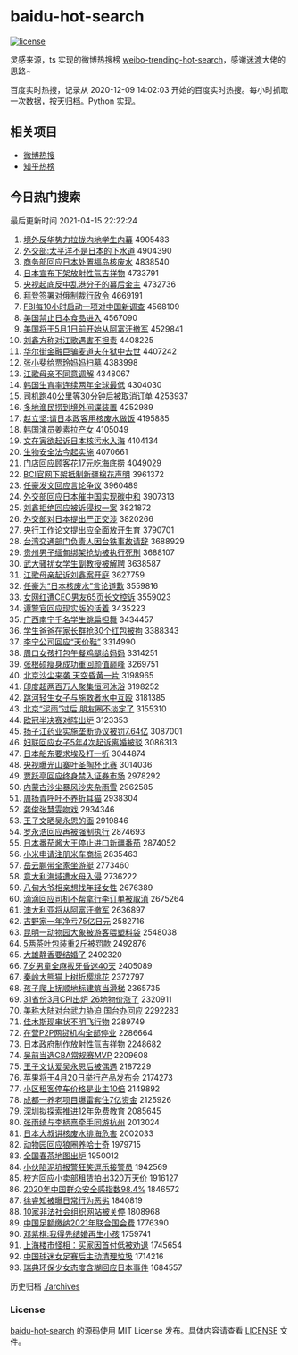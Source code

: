 # baidu-hot-search

[![license](https://img.shields.io/github/license/Arrackisarookie/baidu-hot-search)](https://github.com/Arrackisarookie/baidu-hot-search/blob/master/LICENSE)

灵感来源，ts 实现的微博热搜榜 [weibo-trending-hot-search](https://github.com/justjavac/weibo-trending-hot-search)，感谢[迷渡](https://github.com/justjavac)大佬的思路~

百度实时热搜，记录从 2020-12-09 14:02:03 开始的百度实时热搜。每小时抓取一次数据，按天[归档](./archives)。Python 实现。

## 相关项目
+ [微博热搜](https://github.com/Arrackisarookie/weibo-hot-search)
+ [知乎热榜](https://github.com/Arrackisarookie/zhihu-top-search)

## 今日热门搜索

<!-- Rank Begin -->

最后更新时间 2021-04-15 22:22:24

1. [境外反华势力拉拢内地学生内幕](http://www.baidu.com/baidu?cl=3&tn=SE_baiduhomet8_jmjb7mjw&rsv_dl=fyb_top&fr=top1000&wd=%BE%B3%CD%E2%B7%B4%BB%AA%CA%C6%C1%A6%C0%AD%C2%A3%C4%DA%B5%D8%D1%A7%C9%FA%C4%DA%C4%BB) 4905483
1. [外交部:太平洋不是日本的下水道](http://www.baidu.com/baidu?cl=3&tn=SE_baiduhomet8_jmjb7mjw&rsv_dl=fyb_top&fr=top1000&wd=%CD%E2%BD%BB%B2%BF%3A%CC%AB%C6%BD%D1%F3%B2%BB%CA%C7%C8%D5%B1%BE%B5%C4%CF%C2%CB%AE%B5%C0) 4904390
1. [商务部回应日本处置福岛核废水](http://www.baidu.com/baidu?cl=3&tn=SE_baiduhomet8_jmjb7mjw&rsv_dl=fyb_top&fr=top1000&wd=%C9%CC%CE%F1%B2%BF%BB%D8%D3%A6%C8%D5%B1%BE%B4%A6%D6%C3%B8%A3%B5%BA%BA%CB%B7%CF%CB%AE) 4838540
1. [日本宣布下架放射性氚吉祥物](http://www.baidu.com/baidu?cl=3&tn=SE_baiduhomet8_jmjb7mjw&rsv_dl=fyb_top&fr=top1000&wd=%C8%D5%B1%BE%D0%FB%B2%BC%CF%C2%BC%DC%B7%C5%C9%E4%D0%D4%EB%B0%BC%AA%CF%E9%CE%EF) 4733791
1. [央视起底反中乱港分子的幕后金主](http://www.baidu.com/baidu?cl=3&tn=SE_baiduhomet8_jmjb7mjw&rsv_dl=fyb_top&fr=top1000&wd=%D1%EB%CA%D3%C6%F0%B5%D7%B7%B4%D6%D0%C2%D2%B8%DB%B7%D6%D7%D3%B5%C4%C4%BB%BA%F3%BD%F0%D6%F7) 4732736
1. [拜登签署对俄制裁行政令](http://www.baidu.com/baidu?cl=3&tn=SE_baiduhomet8_jmjb7mjw&rsv_dl=fyb_top&fr=top1000&wd=%B0%DD%B5%C7%C7%A9%CA%F0%B6%D4%B6%ED%D6%C6%B2%C3%D0%D0%D5%FE%C1%EE) 4669191
1. [FBI每10小时启动一项对中国新调查](http://www.baidu.com/baidu?cl=3&tn=SE_baiduhomet8_jmjb7mjw&rsv_dl=fyb_top&fr=top1000&wd=FBI%C3%BF10%D0%A1%CA%B1%C6%F4%B6%AF%D2%BB%CF%EE%B6%D4%D6%D0%B9%FA%D0%C2%B5%F7%B2%E9) 4568109
1. [美国禁止日本食品进入](http://www.baidu.com/baidu?cl=3&tn=SE_baiduhomet8_jmjb7mjw&rsv_dl=fyb_top&fr=top1000&wd=%C3%C0%B9%FA%BD%FB%D6%B9%C8%D5%B1%BE%CA%B3%C6%B7%BD%F8%C8%EB) 4567090
1. [美国将于5月1日前开始从阿富汗撤军](http://www.baidu.com/baidu?cl=3&tn=SE_baiduhomet8_jmjb7mjw&rsv_dl=fyb_top&fr=top1000&wd=%C3%C0%B9%FA%BD%AB%D3%DA5%D4%C21%C8%D5%C7%B0%BF%AA%CA%BC%B4%D3%B0%A2%B8%BB%BA%B9%B3%B7%BE%FC) 4529841
1. [刘鑫方称对江歌遇害不担责](http://www.baidu.com/baidu?cl=3&tn=SE_baiduhomet8_jmjb7mjw&rsv_dl=fyb_top&fr=top1000&wd=%C1%F5%F6%CE%B7%BD%B3%C6%B6%D4%BD%AD%B8%E8%D3%F6%BA%A6%B2%BB%B5%A3%D4%F0) 4408225
1. [华尔街金融巨骗麦道夫在狱中去世](http://www.baidu.com/baidu?cl=3&tn=SE_baiduhomet8_jmjb7mjw&rsv_dl=fyb_top&fr=top1000&wd=%BB%AA%B6%FB%BD%D6%BD%F0%C8%DA%BE%DE%C6%AD%C2%F3%B5%C0%B7%F2%D4%DA%D3%FC%D6%D0%C8%A5%CA%C0) 4407242
1. [张小斐给贾玲妈妈扫墓](http://www.baidu.com/baidu?cl=3&tn=SE_baiduhomet8_jmjb7mjw&rsv_dl=fyb_top&fr=top1000&wd=%D5%C5%D0%A1%EC%B3%B8%F8%BC%D6%C1%E1%C2%E8%C2%E8%C9%A8%C4%B9) 4383998
1. [江歌母亲不同意调解](http://www.baidu.com/baidu?cl=3&tn=SE_baiduhomet8_jmjb7mjw&rsv_dl=fyb_top&fr=top1000&wd=%BD%AD%B8%E8%C4%B8%C7%D7%B2%BB%CD%AC%D2%E2%B5%F7%BD%E2) 4348067
1. [韩国生育率连续两年全球最低](http://www.baidu.com/baidu?cl=3&tn=SE_baiduhomet8_jmjb7mjw&rsv_dl=fyb_top&fr=top1000&wd=%BA%AB%B9%FA%C9%FA%D3%FD%C2%CA%C1%AC%D0%F8%C1%BD%C4%EA%C8%AB%C7%F2%D7%EE%B5%CD) 4304030
1. [司机跑40公里等30分钟后被取消订单](http://www.baidu.com/baidu?cl=3&tn=SE_baiduhomet8_jmjb7mjw&rsv_dl=fyb_top&fr=top1000&wd=%CB%BE%BB%FA%C5%DC40%B9%AB%C0%EF%B5%C830%B7%D6%D6%D3%BA%F3%B1%BB%C8%A1%CF%FB%B6%A9%B5%A5) 4253937
1. [多地渔民捞到境外间谍装置](http://www.baidu.com/baidu?cl=3&tn=SE_baiduhomet8_jmjb7mjw&rsv_dl=fyb_top&fr=top1000&wd=%B6%E0%B5%D8%D3%E6%C3%F1%C0%CC%B5%BD%BE%B3%CD%E2%BC%E4%B5%FD%D7%B0%D6%C3) 4252989
1. [赵立坚:请日本政客用核废水做饭](http://www.baidu.com/baidu?cl=3&tn=SE_baiduhomet8_jmjb7mjw&rsv_dl=fyb_top&fr=top1000&wd=%D5%D4%C1%A2%BC%E1%3A%C7%EB%C8%D5%B1%BE%D5%FE%BF%CD%D3%C3%BA%CB%B7%CF%CB%AE%D7%F6%B7%B9) 4195885
1. [韩国演员姜素拉产女](http://www.baidu.com/baidu?cl=3&tn=SE_baiduhomet8_jmjb7mjw&rsv_dl=fyb_top&fr=top1000&wd=%BA%AB%B9%FA%D1%DD%D4%B1%BD%AA%CB%D8%C0%AD%B2%FA%C5%AE) 4105049
1. [文在寅欲起诉日本核污水入海](http://www.baidu.com/baidu?cl=3&tn=SE_baiduhomet8_jmjb7mjw&rsv_dl=fyb_top&fr=top1000&wd=%CE%C4%D4%DA%D2%FA%D3%FB%C6%F0%CB%DF%C8%D5%B1%BE%BA%CB%CE%DB%CB%AE%C8%EB%BA%A3) 4104134
1. [生物安全法今起实施](http://www.baidu.com/baidu?cl=3&tn=SE_baiduhomet8_jmjb7mjw&rsv_dl=fyb_top&fr=top1000&wd=%C9%FA%CE%EF%B0%B2%C8%AB%B7%A8%BD%F1%C6%F0%CA%B5%CA%A9) 4070661
1. [门店回应顾客花17元吃海底捞](http://www.baidu.com/baidu?cl=3&tn=SE_baiduhomet8_jmjb7mjw&rsv_dl=fyb_top&fr=top1000&wd=%C3%C5%B5%EA%BB%D8%D3%A6%B9%CB%BF%CD%BB%A817%D4%AA%B3%D4%BA%A3%B5%D7%C0%CC) 4049029
1. [BCI官网下架抵制新疆棉花声明](http://www.baidu.com/baidu?cl=3&tn=SE_baiduhomet8_jmjb7mjw&rsv_dl=fyb_top&fr=top1000&wd=BCI%B9%D9%CD%F8%CF%C2%BC%DC%B5%D6%D6%C6%D0%C2%BD%AE%C3%DE%BB%A8%C9%F9%C3%F7) 3961372
1. [任豪发文回应言论争议](http://www.baidu.com/baidu?cl=3&tn=SE_baiduhomet8_jmjb7mjw&rsv_dl=fyb_top&fr=top1000&wd=%C8%CE%BA%C0%B7%A2%CE%C4%BB%D8%D3%A6%D1%D4%C2%DB%D5%F9%D2%E9) 3960489
1. [外交部回应日本催中国实现碳中和](http://www.baidu.com/baidu?cl=3&tn=SE_baiduhomet8_jmjb7mjw&rsv_dl=fyb_top&fr=top1000&wd=%CD%E2%BD%BB%B2%BF%BB%D8%D3%A6%C8%D5%B1%BE%B4%DF%D6%D0%B9%FA%CA%B5%CF%D6%CC%BC%D6%D0%BA%CD) 3907313
1. [刘鑫拒绝回应被诉侵权一案](http://www.baidu.com/baidu?cl=3&tn=SE_baiduhomet8_jmjb7mjw&rsv_dl=fyb_top&fr=top1000&wd=%C1%F5%F6%CE%BE%DC%BE%F8%BB%D8%D3%A6%B1%BB%CB%DF%C7%D6%C8%A8%D2%BB%B0%B8) 3821872
1. [外交部对日本提出严正交涉](http://www.baidu.com/baidu?cl=3&tn=SE_baiduhomet8_jmjb7mjw&rsv_dl=fyb_top&fr=top1000&wd=%CD%E2%BD%BB%B2%BF%B6%D4%C8%D5%B1%BE%CC%E1%B3%F6%D1%CF%D5%FD%BD%BB%C9%E6) 3820266
1. [央行工作论文提出应全面放开生育](http://www.baidu.com/baidu?cl=3&tn=SE_baiduhomet8_jmjb7mjw&rsv_dl=fyb_top&fr=top1000&wd=%D1%EB%D0%D0%B9%A4%D7%F7%C2%DB%CE%C4%CC%E1%B3%F6%D3%A6%C8%AB%C3%E6%B7%C5%BF%AA%C9%FA%D3%FD) 3790701
1. [台湾交通部门负责人因台铁事故请辞](http://www.baidu.com/baidu?cl=3&tn=SE_baiduhomet8_jmjb7mjw&rsv_dl=fyb_top&fr=top1000&wd=%CC%A8%CD%E5%BD%BB%CD%A8%B2%BF%C3%C5%B8%BA%D4%F0%C8%CB%D2%F2%CC%A8%CC%FA%CA%C2%B9%CA%C7%EB%B4%C7) 3688929
1. [贵州男子缅甸绑架抢劫被执行死刑](http://www.baidu.com/baidu?cl=3&tn=SE_baiduhomet8_jmjb7mjw&rsv_dl=fyb_top&fr=top1000&wd=%B9%F3%D6%DD%C4%D0%D7%D3%C3%E5%B5%E9%B0%F3%BC%DC%C7%C0%BD%D9%B1%BB%D6%B4%D0%D0%CB%C0%D0%CC) 3688107
1. [武大骚扰女学生副教授被解聘](http://www.baidu.com/baidu?cl=3&tn=SE_baiduhomet8_jmjb7mjw&rsv_dl=fyb_top&fr=top1000&wd=%CE%E4%B4%F3%C9%A7%C8%C5%C5%AE%D1%A7%C9%FA%B8%B1%BD%CC%CA%DA%B1%BB%BD%E2%C6%B8) 3638587
1. [江歌母亲起诉刘鑫案开庭](http://www.baidu.com/baidu?cl=3&tn=SE_baiduhomet8_jmjb7mjw&rsv_dl=fyb_top&fr=top1000&wd=%BD%AD%B8%E8%C4%B8%C7%D7%C6%F0%CB%DF%C1%F5%F6%CE%B0%B8%BF%AA%CD%A5) 3627759
1. [任豪为“日本核废水”言论道歉](http://www.baidu.com/baidu?cl=3&tn=SE_baiduhomet8_jmjb7mjw&rsv_dl=fyb_top&fr=top1000&wd=%C8%CE%BA%C0%CE%AA%A1%B0%C8%D5%B1%BE%BA%CB%B7%CF%CB%AE%A1%B1%D1%D4%C2%DB%B5%C0%C7%B8) 3559816
1. [女网红遭CEO男友65页长文控诉](http://www.baidu.com/baidu?cl=3&tn=SE_baiduhomet8_jmjb7mjw&rsv_dl=fyb_top&fr=top1000&wd=%C5%AE%CD%F8%BA%EC%D4%E2CEO%C4%D0%D3%D165%D2%B3%B3%A4%CE%C4%BF%D8%CB%DF) 3559023
1. [谭警官回应现实版的活着](http://www.baidu.com/baidu?cl=3&tn=SE_baiduhomet8_jmjb7mjw&rsv_dl=fyb_top&fr=top1000&wd=%CC%B7%BE%AF%B9%D9%BB%D8%D3%A6%CF%D6%CA%B5%B0%E6%B5%C4%BB%EE%D7%C5) 3435223
1. [广西南宁千名学生跳扁担舞](http://www.baidu.com/baidu?cl=3&tn=SE_baiduhomet8_jmjb7mjw&rsv_dl=fyb_top&fr=top1000&wd=%B9%E3%CE%F7%C4%CF%C4%FE%C7%A7%C3%FB%D1%A7%C9%FA%CC%F8%B1%E2%B5%A3%CE%E8) 3434457
1. [学生爸爸在家长群抢30个红包被拘](http://www.baidu.com/baidu?cl=3&tn=SE_baiduhomet8_jmjb7mjw&rsv_dl=fyb_top&fr=top1000&wd=%D1%A7%C9%FA%B0%D6%B0%D6%D4%DA%BC%D2%B3%A4%C8%BA%C7%C030%B8%F6%BA%EC%B0%FC%B1%BB%BE%D0) 3388343
1. [李宁公司回应“天价鞋”](http://www.baidu.com/baidu?cl=3&tn=SE_baiduhomet8_jmjb7mjw&rsv_dl=fyb_top&fr=top1000&wd=%C0%EE%C4%FE%B9%AB%CB%BE%BB%D8%D3%A6%A1%B0%CC%EC%BC%DB%D0%AC%A1%B1) 3314990
1. [周口女孩打包午餐鸡腿给妈妈](http://www.baidu.com/baidu?cl=3&tn=SE_baiduhomet8_jmjb7mjw&rsv_dl=fyb_top&fr=top1000&wd=%D6%DC%BF%DA%C5%AE%BA%A2%B4%F2%B0%FC%CE%E7%B2%CD%BC%A6%CD%C8%B8%F8%C2%E8%C2%E8) 3314251
1. [张根硕瘦身成功重回颜值巅峰](http://www.baidu.com/baidu?cl=3&tn=SE_baiduhomet8_jmjb7mjw&rsv_dl=fyb_top&fr=top1000&wd=%D5%C5%B8%F9%CB%B6%CA%DD%C9%ED%B3%C9%B9%A6%D6%D8%BB%D8%D1%D5%D6%B5%E1%DB%B7%E5) 3269751
1. [北京沙尘来袭 天空昏黄一片](http://www.baidu.com/baidu?cl=3&tn=SE_baiduhomet8_jmjb7mjw&rsv_dl=fyb_top&fr=top1000&wd=%B1%B1%BE%A9%C9%B3%B3%BE%C0%B4%CF%AE%20%CC%EC%BF%D5%BB%E8%BB%C6%D2%BB%C6%AC) 3198965
1. [印度超两百万人聚集恒河沐浴](http://www.baidu.com/baidu?cl=3&tn=SE_baiduhomet8_jmjb7mjw&rsv_dl=fyb_top&fr=top1000&wd=%D3%A1%B6%C8%B3%AC%C1%BD%B0%D9%CD%F2%C8%CB%BE%DB%BC%AF%BA%E3%BA%D3%E3%E5%D4%A1) 3198252
1. [跳河轻生女子与施救者水中互殴](http://www.baidu.com/baidu?cl=3&tn=SE_baiduhomet8_jmjb7mjw&rsv_dl=fyb_top&fr=top1000&wd=%CC%F8%BA%D3%C7%E1%C9%FA%C5%AE%D7%D3%D3%EB%CA%A9%BE%C8%D5%DF%CB%AE%D6%D0%BB%A5%C5%B9) 3181385
1. [北京“泥雨”过后 朋友圈不淡定了](http://www.baidu.com/baidu?cl=3&tn=SE_baiduhomet8_jmjb7mjw&rsv_dl=fyb_top&fr=top1000&wd=%B1%B1%BE%A9%A1%B0%C4%E0%D3%EA%A1%B1%B9%FD%BA%F3%20%C5%F3%D3%D1%C8%A6%B2%BB%B5%AD%B6%A8%C1%CB) 3155310
1. [欧冠半决赛对阵出炉](http://www.baidu.com/baidu?cl=3&tn=SE_baiduhomet8_jmjb7mjw&rsv_dl=fyb_top&fr=top1000&wd=%C5%B7%B9%DA%B0%EB%BE%F6%C8%FC%B6%D4%D5%F3%B3%F6%C2%AF) 3123353
1. [扬子江药业实施垄断协议被罚7.64亿](http://www.baidu.com/baidu?cl=3&tn=SE_baiduhomet8_jmjb7mjw&rsv_dl=fyb_top&fr=top1000&wd=%D1%EF%D7%D3%BD%AD%D2%A9%D2%B5%CA%B5%CA%A9%C2%A2%B6%CF%D0%AD%D2%E9%B1%BB%B7%A37.64%D2%DA) 3087001
1. [妇联回应女子5年4次起诉离婚被驳](http://www.baidu.com/baidu?cl=3&tn=SE_baiduhomet8_jmjb7mjw&rsv_dl=fyb_top&fr=top1000&wd=%B8%BE%C1%AA%BB%D8%D3%A6%C5%AE%D7%D35%C4%EA4%B4%CE%C6%F0%CB%DF%C0%EB%BB%E9%B1%BB%B2%B5) 3086313
1. [日本船东要求埃及打一折](http://www.baidu.com/baidu?cl=3&tn=SE_baiduhomet8_jmjb7mjw&rsv_dl=fyb_top&fr=top1000&wd=%C8%D5%B1%BE%B4%AC%B6%AB%D2%AA%C7%F3%B0%A3%BC%B0%B4%F2%D2%BB%D5%DB) 3044874
1. [央视曝光山寨叶圣陶杯比赛](http://www.baidu.com/baidu?cl=3&tn=SE_baiduhomet8_jmjb7mjw&rsv_dl=fyb_top&fr=top1000&wd=%D1%EB%CA%D3%C6%D8%B9%E2%C9%BD%D5%AF%D2%B6%CA%A5%CC%D5%B1%AD%B1%C8%C8%FC) 3014036
1. [贾跃亭回应终身禁入证券市场](http://www.baidu.com/baidu?cl=3&tn=SE_baiduhomet8_jmjb7mjw&rsv_dl=fyb_top&fr=top1000&wd=%BC%D6%D4%BE%CD%A4%BB%D8%D3%A6%D6%D5%C9%ED%BD%FB%C8%EB%D6%A4%C8%AF%CA%D0%B3%A1) 2978292
1. [内蒙古沙尘暴风沙夹杂雨雪](http://www.baidu.com/baidu?cl=3&tn=SE_baiduhomet8_jmjb7mjw&rsv_dl=fyb_top&fr=top1000&wd=%C4%DA%C3%C9%B9%C5%C9%B3%B3%BE%B1%A9%B7%E7%C9%B3%BC%D0%D4%D3%D3%EA%D1%A9) 2962585
1. [周扬青呼吁不养折耳猫](http://www.baidu.com/baidu?cl=3&tn=SE_baiduhomet8_jmjb7mjw&rsv_dl=fyb_top&fr=top1000&wd=%D6%DC%D1%EF%C7%E0%BA%F4%D3%F5%B2%BB%D1%F8%D5%DB%B6%FA%C3%A8) 2938304
1. [龚俊张慧雯吻戏](http://www.baidu.com/baidu?cl=3&tn=SE_baiduhomet8_jmjb7mjw&rsv_dl=fyb_top&fr=top1000&wd=%B9%A8%BF%A1%D5%C5%BB%DB%F6%A9%CE%C7%CF%B7) 2934346
1. [王子文晒吴永恩的画](http://www.baidu.com/baidu?cl=3&tn=SE_baiduhomet8_jmjb7mjw&rsv_dl=fyb_top&fr=top1000&wd=%CD%F5%D7%D3%CE%C4%C9%B9%CE%E2%D3%C0%B6%F7%B5%C4%BB%AD) 2919846
1. [罗永浩回应再被强制执行](http://www.baidu.com/baidu?cl=3&tn=SE_baiduhomet8_jmjb7mjw&rsv_dl=fyb_top&fr=top1000&wd=%C2%DE%D3%C0%BA%C6%BB%D8%D3%A6%D4%D9%B1%BB%C7%BF%D6%C6%D6%B4%D0%D0) 2874693
1. [日本番茄酱大王停止进口新疆番茄](http://www.baidu.com/baidu?cl=3&tn=SE_baiduhomet8_jmjb7mjw&rsv_dl=fyb_top&fr=top1000&wd=%C8%D5%B1%BE%B7%AC%C7%D1%BD%B4%B4%F3%CD%F5%CD%A3%D6%B9%BD%F8%BF%DA%D0%C2%BD%AE%B7%AC%C7%D1) 2874052
1. [小米申请注册米车商标](http://www.baidu.com/baidu?cl=3&tn=SE_baiduhomet8_jmjb7mjw&rsv_dl=fyb_top&fr=top1000&wd=%D0%A1%C3%D7%C9%EA%C7%EB%D7%A2%B2%E1%C3%D7%B3%B5%C9%CC%B1%EA) 2835463
1. [岳云鹏带全家坐游艇](http://www.baidu.com/baidu?cl=3&tn=SE_baiduhomet8_jmjb7mjw&rsv_dl=fyb_top&fr=top1000&wd=%D4%C0%D4%C6%C5%F4%B4%F8%C8%AB%BC%D2%D7%F8%D3%CE%CD%A7) 2773460
1. [意大利海域遭水母入侵](http://www.baidu.com/baidu?cl=3&tn=SE_baiduhomet8_jmjb7mjw&rsv_dl=fyb_top&fr=top1000&wd=%D2%E2%B4%F3%C0%FB%BA%A3%D3%F2%D4%E2%CB%AE%C4%B8%C8%EB%C7%D6) 2736222
1. [八旬大爷相亲想找年轻女性](http://www.baidu.com/baidu?cl=3&tn=SE_baiduhomet8_jmjb7mjw&rsv_dl=fyb_top&fr=top1000&wd=%B0%CB%D1%AE%B4%F3%D2%AF%CF%E0%C7%D7%CF%EB%D5%D2%C4%EA%C7%E1%C5%AE%D0%D4) 2676389
1. [滴滴回应司机不帮拿行李订单被取消](http://www.baidu.com/baidu?cl=3&tn=SE_baiduhomet8_jmjb7mjw&rsv_dl=fyb_top&fr=top1000&wd=%B5%CE%B5%CE%BB%D8%D3%A6%CB%BE%BB%FA%B2%BB%B0%EF%C4%C3%D0%D0%C0%EE%B6%A9%B5%A5%B1%BB%C8%A1%CF%FB) 2675264
1. [澳大利亚将从阿富汗撤军](http://www.baidu.com/baidu?cl=3&tn=SE_baiduhomet8_jmjb7mjw&rsv_dl=fyb_top&fr=top1000&wd=%B0%C4%B4%F3%C0%FB%D1%C7%BD%AB%B4%D3%B0%A2%B8%BB%BA%B9%B3%B7%BE%FC) 2636897
1. [吉野家一年净亏75亿日元](http://www.baidu.com/baidu?cl=3&tn=SE_baiduhomet8_jmjb7mjw&rsv_dl=fyb_top&fr=top1000&wd=%BC%AA%D2%B0%BC%D2%D2%BB%C4%EA%BE%BB%BF%F775%D2%DA%C8%D5%D4%AA) 2582716
1. [昆明一动物园大象被游客喂塑料袋](http://www.baidu.com/baidu?cl=3&tn=SE_baiduhomet8_jmjb7mjw&rsv_dl=fyb_top&fr=top1000&wd=%C0%A5%C3%F7%D2%BB%B6%AF%CE%EF%D4%B0%B4%F3%CF%F3%B1%BB%D3%CE%BF%CD%CE%B9%CB%DC%C1%CF%B4%FC) 2548038
1. [5两茶叶包装重2斤被罚款](http://www.baidu.com/baidu?cl=3&tn=SE_baiduhomet8_jmjb7mjw&rsv_dl=fyb_top&fr=top1000&wd=5%C1%BD%B2%E8%D2%B6%B0%FC%D7%B0%D6%D82%BD%EF%B1%BB%B7%A3%BF%EE) 2492876
1. [大雄静香要结婚了](http://www.baidu.com/baidu?cl=3&tn=SE_baiduhomet8_jmjb7mjw&rsv_dl=fyb_top&fr=top1000&wd=%B4%F3%D0%DB%BE%B2%CF%E3%D2%AA%BD%E1%BB%E9%C1%CB) 2492320
1. [7岁男童全麻拔牙昏迷40天](http://www.baidu.com/baidu?cl=3&tn=SE_baiduhomet8_jmjb7mjw&rsv_dl=fyb_top&fr=top1000&wd=7%CB%EA%C4%D0%CD%AF%C8%AB%C2%E9%B0%CE%D1%C0%BB%E8%C3%D440%CC%EC) 2405089
1. [秦岭大熊猫上树折樱桃花](http://www.baidu.com/baidu?cl=3&tn=SE_baiduhomet8_jmjb7mjw&rsv_dl=fyb_top&fr=top1000&wd=%C7%D8%C1%EB%B4%F3%D0%DC%C3%A8%C9%CF%CA%F7%D5%DB%D3%A3%CC%D2%BB%A8) 2372797
1. [孩子爬上抚顺地标建筑当滑梯](http://www.baidu.com/baidu?cl=3&tn=SE_baiduhomet8_jmjb7mjw&rsv_dl=fyb_top&fr=top1000&wd=%BA%A2%D7%D3%C5%C0%C9%CF%B8%A7%CB%B3%B5%D8%B1%EA%BD%A8%D6%FE%B5%B1%BB%AC%CC%DD) 2365735
1. [31省份3月CPI出炉 26地物价涨了](http://www.baidu.com/baidu?cl=3&tn=SE_baiduhomet8_jmjb7mjw&rsv_dl=fyb_top&fr=top1000&wd=31%CA%A1%B7%DD3%D4%C2CPI%B3%F6%C2%AF%2026%B5%D8%CE%EF%BC%DB%D5%C7%C1%CB) 2320911
1. [美称大陆对台武力胁迫 国台办回应](http://www.baidu.com/baidu?cl=3&tn=SE_baiduhomet8_jmjb7mjw&rsv_dl=fyb_top&fr=top1000&wd=%C3%C0%B3%C6%B4%F3%C2%BD%B6%D4%CC%A8%CE%E4%C1%A6%D0%B2%C6%C8%20%B9%FA%CC%A8%B0%EC%BB%D8%D3%A6) 2292283
1. [佳木斯现串状不明飞行物](http://www.baidu.com/baidu?cl=3&tn=SE_baiduhomet8_jmjb7mjw&rsv_dl=fyb_top&fr=top1000&wd=%BC%D1%C4%BE%CB%B9%CF%D6%B4%AE%D7%B4%B2%BB%C3%F7%B7%C9%D0%D0%CE%EF) 2289749
1. [在营P2P网贷机构全部停业](http://www.baidu.com/baidu?cl=3&tn=SE_baiduhomet8_jmjb7mjw&rsv_dl=fyb_top&fr=top1000&wd=%D4%DA%D3%AAP2P%CD%F8%B4%FB%BB%FA%B9%B9%C8%AB%B2%BF%CD%A3%D2%B5) 2286664
1. [日本政府制作放射性氚吉祥物](http://www.baidu.com/baidu?cl=3&tn=SE_baiduhomet8_jmjb7mjw&rsv_dl=fyb_top&fr=top1000&wd=%C8%D5%B1%BE%D5%FE%B8%AE%D6%C6%D7%F7%B7%C5%C9%E4%D0%D4%EB%B0%BC%AA%CF%E9%CE%EF) 2248682
1. [吴前当选CBA常规赛MVP](http://www.baidu.com/baidu?cl=3&tn=SE_baiduhomet8_jmjb7mjw&rsv_dl=fyb_top&fr=top1000&wd=%CE%E2%C7%B0%B5%B1%D1%A1CBA%B3%A3%B9%E6%C8%FCMVP) 2209608
1. [王子文认爱吴永恩后被偶遇](http://www.baidu.com/baidu?cl=3&tn=SE_baiduhomet8_jmjb7mjw&rsv_dl=fyb_top&fr=top1000&wd=%CD%F5%D7%D3%CE%C4%C8%CF%B0%AE%CE%E2%D3%C0%B6%F7%BA%F3%B1%BB%C5%BC%D3%F6) 2187229
1. [苹果将于4月20日举行产品发布会](http://www.baidu.com/baidu?cl=3&tn=SE_baiduhomet8_jmjb7mjw&rsv_dl=fyb_top&fr=top1000&wd=%C6%BB%B9%FB%BD%AB%D3%DA4%D4%C220%C8%D5%BE%D9%D0%D0%B2%FA%C6%B7%B7%A2%B2%BC%BB%E1) 2174273
1. [小区租客停车价格是业主10倍](http://www.baidu.com/baidu?cl=3&tn=SE_baiduhomet8_jmjb7mjw&rsv_dl=fyb_top&fr=top1000&wd=%D0%A1%C7%F8%D7%E2%BF%CD%CD%A3%B3%B5%BC%DB%B8%F1%CA%C7%D2%B5%D6%F710%B1%B6) 2149892
1. [成都一养老项目爆雷套住7亿资金](http://www.baidu.com/baidu?cl=3&tn=SE_baiduhomet8_jmjb7mjw&rsv_dl=fyb_top&fr=top1000&wd=%B3%C9%B6%BC%D2%BB%D1%F8%C0%CF%CF%EE%C4%BF%B1%AC%C0%D7%CC%D7%D7%A17%D2%DA%D7%CA%BD%F0) 2125926
1. [深圳拟探索推进12年免费教育](http://www.baidu.com/baidu?cl=3&tn=SE_baiduhomet8_jmjb7mjw&rsv_dl=fyb_top&fr=top1000&wd=%C9%EE%DB%DA%C4%E2%CC%BD%CB%F7%CD%C6%BD%F812%C4%EA%C3%E2%B7%D1%BD%CC%D3%FD) 2085645
1. [张雨绮与李柄熹牵手同游杭州](http://www.baidu.com/baidu?cl=3&tn=SE_baiduhomet8_jmjb7mjw&rsv_dl=fyb_top&fr=top1000&wd=%D5%C5%D3%EA%E7%B2%D3%EB%C0%EE%B1%FA%EC%E4%C7%A3%CA%D6%CD%AC%D3%CE%BA%BC%D6%DD) 2013024
1. [日本大叔讲核废水排海危害](http://www.baidu.com/baidu?cl=3&tn=SE_baiduhomet8_jmjb7mjw&rsv_dl=fyb_top&fr=top1000&wd=%C8%D5%B1%BE%B4%F3%CA%E5%BD%B2%BA%CB%B7%CF%CB%AE%C5%C5%BA%A3%CE%A3%BA%A6) 2002033
1. [动物园回应狼圈养哈士奇](http://www.baidu.com/baidu?cl=3&tn=SE_baiduhomet8_jmjb7mjw&rsv_dl=fyb_top&fr=top1000&wd=%B6%AF%CE%EF%D4%B0%BB%D8%D3%A6%C0%C7%C8%A6%D1%F8%B9%FE%CA%BF%C6%E6) 1979715
1. [全国春茶地图出炉](http://www.baidu.com/baidu?cl=3&tn=SE_baiduhomet8_jmjb7mjw&rsv_dl=fyb_top&fr=top1000&wd=%C8%AB%B9%FA%B4%BA%B2%E8%B5%D8%CD%BC%B3%F6%C2%AF) 1950012
1. [小伙陷泥坑报警狂笑逗乐接警员](http://www.baidu.com/baidu?cl=3&tn=SE_baiduhomet8_jmjb7mjw&rsv_dl=fyb_top&fr=top1000&wd=%D0%A1%BB%EF%CF%DD%C4%E0%BF%D3%B1%A8%BE%AF%BF%F1%D0%A6%B6%BA%C0%D6%BD%D3%BE%AF%D4%B1) 1942569
1. [校方回应小卖部租赁拍出320万天价](http://www.baidu.com/baidu?cl=3&tn=SE_baiduhomet8_jmjb7mjw&rsv_dl=fyb_top&fr=top1000&wd=%D0%A3%B7%BD%BB%D8%D3%A6%D0%A1%C2%F4%B2%BF%D7%E2%C1%DE%C5%C4%B3%F6320%CD%F2%CC%EC%BC%DB) 1916127
1. [2020年中国群众安全感指数98.4%](http://www.baidu.com/baidu?cl=3&tn=SE_baiduhomet8_jmjb7mjw&rsv_dl=fyb_top&fr=top1000&wd=2020%C4%EA%D6%D0%B9%FA%C8%BA%D6%DA%B0%B2%C8%AB%B8%D0%D6%B8%CA%FD98.4%25) 1846572
1. [徐睿知被曝日常行为恶劣](http://www.baidu.com/baidu?cl=3&tn=SE_baiduhomet8_jmjb7mjw&rsv_dl=fyb_top&fr=top1000&wd=%D0%EC%EE%A3%D6%AA%B1%BB%C6%D8%C8%D5%B3%A3%D0%D0%CE%AA%B6%F1%C1%D3) 1840819
1. [10家非法社会组织网站被关停](http://www.baidu.com/baidu?cl=3&tn=SE_baiduhomet8_jmjb7mjw&rsv_dl=fyb_top&fr=top1000&wd=10%BC%D2%B7%C7%B7%A8%C9%E7%BB%E1%D7%E9%D6%AF%CD%F8%D5%BE%B1%BB%B9%D8%CD%A3) 1808968
1. [中国足额缴纳2021年联合国会费](http://www.baidu.com/baidu?cl=3&tn=SE_baiduhomet8_jmjb7mjw&rsv_dl=fyb_top&fr=top1000&wd=%D6%D0%B9%FA%D7%E3%B6%EE%BD%C9%C4%C92021%C4%EA%C1%AA%BA%CF%B9%FA%BB%E1%B7%D1) 1776390
1. [邓紫棋:我得先结婚再生小孩](http://www.baidu.com/baidu?cl=3&tn=SE_baiduhomet8_jmjb7mjw&rsv_dl=fyb_top&fr=top1000&wd=%B5%CB%D7%CF%C6%E5%3A%CE%D2%B5%C3%CF%C8%BD%E1%BB%E9%D4%D9%C9%FA%D0%A1%BA%A2) 1759741
1. [上海楼市怪相：买家因首付低被劝退](http://www.baidu.com/baidu?cl=3&tn=SE_baiduhomet8_jmjb7mjw&rsv_dl=fyb_top&fr=top1000&wd=%C9%CF%BA%A3%C2%A5%CA%D0%B9%D6%CF%E0%A3%BA%C2%F2%BC%D2%D2%F2%CA%D7%B8%B6%B5%CD%B1%BB%C8%B0%CD%CB) 1745654
1. [中国球迷女足赛后主动清理垃圾](http://www.baidu.com/baidu?cl=3&tn=SE_baiduhomet8_jmjb7mjw&rsv_dl=fyb_top&fr=top1000&wd=%D6%D0%B9%FA%C7%F2%C3%D4%C5%AE%D7%E3%C8%FC%BA%F3%D6%F7%B6%AF%C7%E5%C0%ED%C0%AC%BB%F8) 1714216
1. [瑞典环保少女态度含糊回应日本事件](http://www.baidu.com/baidu?cl=3&tn=SE_baiduhomet8_jmjb7mjw&rsv_dl=fyb_top&fr=top1000&wd=%C8%F0%B5%E4%BB%B7%B1%A3%C9%D9%C5%AE%CC%AC%B6%C8%BA%AC%BA%FD%BB%D8%D3%A6%C8%D5%B1%BE%CA%C2%BC%FE) 1684557
<!-- Rank End -->

历史归档 [./archives](./archives)

### License

[baidu-hot-search](https://github.com/Arrackisarookie/baidu-hot-search) 的源码使用 MIT License 发布。具体内容请查看 [LICENSE](./LICENSE) 文件。
